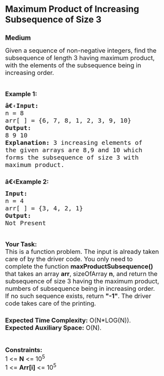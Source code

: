# Maximum Product of Increasing Subsequence of Size 3
## Medium 
<div class="problem-statement">
                <p></p><p><span style="font-size:20px">Given a sequence of non-negative integers, find the subsequence of length 3 having maximum product, with the elements of the subsequence being in increasing&nbsp;order.</span></p>

<p>&nbsp;</p>

<p><span style="font-size:20px"><strong>Example 1:</strong></span></p>

<pre><span style="font-size:20px"><strong>â€‹Input:</strong>
n = 8
arr[ ] = {6, 7, 8, 1, 2, 3, 9, 10</span><span style="font-size:20px">}
<strong>Output:
</strong>8 9 10
<strong>Explanation: </strong>3 increasing elements of 
the given arrays are 8,9 and 10 which 
forms the subsequence of size 3 with 
maximum product.</span><span style="font-size:20px">
</span></pre>

<p><br>
<span style="font-size:20px"><strong>â€‹Example 2:</strong></span></p>

<pre><span style="font-size:20px"><strong>Input:
</strong>n = 4
arr[ ] = {3, 4, 2, 1} <strong>
Output:
</strong>Not Present </span></pre>

<p>&nbsp;</p>

<p><span style="font-size:20px"><strong>Your Task:</strong><br>
This is a function problem. The input is already taken care of by the driver code. You only need to complete the function <strong>maxProductSubsequence()</strong> that takes an array <strong>arr</strong>, sizeOfArray <strong>n</strong>, and return the subsequence of size 3 having the maximum product, numbers of subsequence being in increasing order. If no such sequence exists, return&nbsp;<strong>"-1"</strong>. The driver code takes care of the printing.</span></p>

<p><br>
<span style="font-size:20px"><strong>Expected Time Complexity:</strong>&nbsp;O(N*LOG(N)).<br>
<strong>Expected Auxiliary Space:</strong>&nbsp;O(N).</span></p>

<p><br>
<br>
<span style="font-size:20px"><strong>Constraints:</strong><br>
1 &lt;= <strong>N</strong> &lt;= 10<sup>5</sup><br>
1 &lt;= <strong>Arr[i]</strong> &lt;= 10<sup>5</sup></span></p>
 <p></p>
            </div>